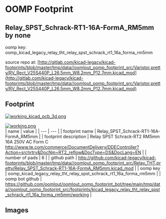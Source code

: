 # OOMP Footprint  
## Relay_SPST_Schrack-RT1-16A-FormA_RM5mm  by none  
  
oomp key: oomp_kicad_legacy_relay_tht_relay_spst_schrack_rt1_16a_forma_rm5mm  
  
source repo at: [http://gitlab.com/kicad-legacy/kicad-footprints/blob/master/tmp/data//oomlout_oomp_footprint_src/Varistor.pretty/RV_Rect_V25S440P_L26.5mm_W8.2mm_P12.7mm.kicad_mod](http://gitlab.com/kicad-legacy/kicad-footprints/blob/master/tmp/data//oomlout_oomp_footprint_src/Varistor.pretty/RV_Rect_V25S440P_L26.5mm_W8.2mm_P12.7mm.kicad_mod)  
## Footprint  
  
[![working_kicad_pcb_3d.png](working_kicad_pcb_3d_600.png)](working_kicad_pcb_3d.png)  
  
[![working.png](working_600.png)](working.png)  
| name | value | 
| --- | --- | 
| footprint name | Relay_SPST_Schrack-RT1-16A-FormA_RM5mm | 
| footprint description | Relay SPST Schrack-RT2 RM5mm 16A 250V AC Form C http://www.te.com/commerce/DocumentDelivery/DDEController?Action=srchrtrv&DocNm=RT2_reflow&DocType=DS&DocLang=EN | 
| number of pads | 6 | 
| github path | http://github.com/kicad-legacy/kicad-footprints/blob/master/tmp/data//oomlout_oomp_footprint_src/Relay_THT.pretty/Relay_SPST_Schrack-RT1-16A-FormA_RM5mm.kicad_mod | 
| oomp key | oomp_kicad_legacy_relay_tht_relay_spst_schrack_rt1_16a_forma_rm5mm | 
| oomp bot github | https://github.com/oomlout/oomlout_oomp_footprint_bot/tree/main/tmp/data//oomlout_oomp_footprint_src/footprints/kicad_legacy_relay_tht_relay_spst_schrack_rt1_16a_forma_rm5mm/working | 
## Images  
